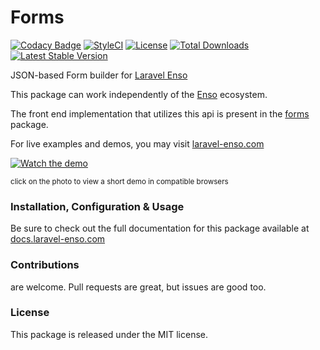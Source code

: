 # Forms

[![Codacy Badge](https://api.codacy.com/project/badge/Grade/a3cf79a9ca584f08b3be0246cb488788)](https://www.codacy.com/app/laravel-enso/forms?utm_source=github.com&amp;utm_medium=referral&amp;utm_content=laravel-enso/forms&amp;utm_campaign=Badge_Grade)
[![StyleCI](https://github.styleci.io/repos/99695155/shield?branch=master)](https://github.styleci.io/repos/99695155)
[![License](https://poser.pugx.org/laravel-enso/forms/license)](https://packagist.org/packages/laravel-enso/forms)
[![Total Downloads](https://poser.pugx.org/laravel-enso/forms/downloads)](https://packagist.org/packages/laravel-enso/forms)
[![Latest Stable Version](https://poser.pugx.org/laravel-enso/forms/version)](https://packagist.org/packages/laravel-enso/forms)

JSON-based Form builder for [Laravel Enso](https://github.com/laravel-enso/Enso)

This package can work independently of the [Enso](https://github.com/laravel-enso/Enso) ecosystem.

The front end implementation that utilizes this api is present in the [forms](https://github.com/enso-ui/forms) package.

For live examples and demos, you may visit [laravel-enso.com](https://www.laravel-enso.com)

[![Watch the demo](https://laravel-enso.github.io/forms/screenshots/bulma_109_thumb.png)](https://laravel-enso.github.io/forms/videos/bulma_demo_01.mp4)

<sup>click on the photo to view a short demo in compatible browsers</sup>


### Installation, Configuration & Usage

Be sure to check out the full documentation for this package available at [docs.laravel-enso.com](https://docs.laravel-enso.com/backend/forms.html)

### Contributions

are welcome. Pull requests are great, but issues are good too.

### License

This package is released under the MIT license.
